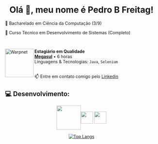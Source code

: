 <h1 align = "center"> Olá 👋, meu nome é Pedro B Freitag! </h1>




📖 Bacharelado em Ciência da Computação (3/9)
  
📖 Curso Técnico em Desenvolvimento de Sistemas (Completo)

<br/>

[<img align="left" height="94px" width="94px" alt="Warpnet" src="https://encrypted-tbn0.gstatic.com/images?q=tbn:ANd9GcSY9d-7xU3DtuVaCQ3QJ4-fDDf5Sj9J5YR1Kg&s"/>](https://www.megasul.com.br/)

**Estagiário em Qualidade** \
[**Megasul**](https://www.megasul.com.br/) • 6 horas \
Linguagens & Tecnologias: `Java`, `Selenium`
<br/>
<br/>

📫 Entre em contato comigo pelo <a href="https://www.linkedin.com/in/pedro-bosini-14a235177/" title="LinkedIn">Linkedin</a>

## 💻 Desenvolvimento:
<div align = "center">
  <img align="center" src= "https://github.com/Pedro-B-Freitag/Pedro-B-Freitag/assets/127051349/1556e9f0-5699-4e5b-9da8-57eb9ccf306c" height='80' ><img align="center" src= "https://github.com/Pedro-B-Freitag/Pedro-B-Freitag/assets/127051349/38575df0-ea3e-40d2-be53-4999d6a7afd4" height='40' > <img align="center" src= "https://github.com/Pedro-B-Freitag/Pedro-B-Freitag/assets/127051349/4f1cb6e1-440a-4807-94b0-47ffe73c81dd" height='40' >
  
  
[![Top Langs](https://github-readme-stats.vercel.app/api/top-langs/?username=Pedro-B-Freitag&layout=compact)](https://github.com/Pedro-B-Freitag)
</div>


